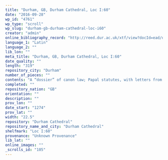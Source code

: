 ```yaml
---
title: "Durham, GB, Durham Cathedral, Loc I:60"
date: "2016-09-28"
wp_id: "4761"
wp_type: "scroll"
wp_slug: "durham-gb-durham-cathedral-loc-i60"
creator: "admin"
online_bibliography_record: "http://reed.dur.ac.uk/xtf/view?docId=ead/dcd/dcdlocel.xml#qxj-40"
language_1: "Latin"
language_2: ""
lib_lon: ""
meta_title: "Durham, GB, Durham Cathedral, Loc I:60"
date_quality: ""
length: "319"
repository_city: "Durham"
number_of_pieces: ""
contents: "A “dossier” of canon law; Papal statutes, with letters from Michael [VIII Palaeologus], emperor of Byzantium, to Pope Gregory [X], re the Council of Lyon and discussions about the union of the Greek and Roman churches."
completed: ""
repository_nation: "GB"
orientation: ""
description: ""
prov_lon: ""
date_start: "1274"
prov_lat: ""
width: "22.5"
repository: "Durham Cathedral"
repository_name_and_city: "Durham Cathedral"
shelfmark: "Loc I:60"
provenance: "Unknown Provenance"
lib_lat: ""
online_images: ""
_scrolls_id: "105"
---
```



